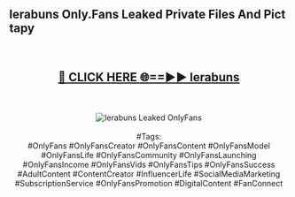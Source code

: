 <h2>lerabuns Only.Fans Leaked Private Files And Pict tapy</h2>
<br>
<div align="center">
<h2><a href="https://mediafiles.top/lerabuns" rel="nofollow">🔴 CLICK HERE 🌐==►► lerabuns</a></h2>
<br>
<br>
<a href="https://mediafiles.top/lerabuns" rel="nofollow" data-target="animated-image.originalLink"><img src="https://i.ibb.co.com/WyWwxjT/player-gif2.gif" alt="lerabuns Leaked OnlyFans" style="max-width: 100%; display: inline-block;" data-target="animated-image.originalImage"></a>
<br><br>
#Tags:
<br>
#OnlyFans #OnlyFansCreator #OnlyFansContent #OnlyFansModel #OnlyFansLife #OnlyFansCommunity #OnlyFansLaunching #OnlyFansIncome #OnlyFansVids #OnlyFansTips #OnlyFansSuccess #AdultContent #ContentCreator #InfluencerLife #SocialMediaMarketing #SubscriptionService #OnlyFansPromotion #DigitalContent #FanConnect
</div>
<br>